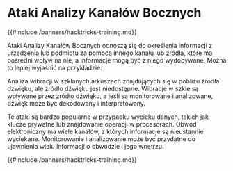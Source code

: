 # Ataki Analizy Kanałów Bocznych

{{#include /banners/hacktricks-training.md}}

Ataki Analizy Kanałów Bocznych odnoszą się do określenia informacji z urządzenia lub podmiotu za pomocą innego kanału lub źródła, które ma pośredni wpływ na nie, a informacje mogą być z niego wydobywane. Można to lepiej wyjaśnić na przykładzie:

Analiza wibracji w szklanych arkuszach znajdujących się w pobliżu źródła dźwięku, ale źródło dźwięku jest niedostępne. Wibracje w szkle są wpływane przez źródło dźwięku, a jeśli są monitorowane i analizowane, dźwięk może być dekodowany i interpretowany.

Te ataki są bardzo popularne w przypadku wycieku danych, takich jak klucze prywatne lub znajdowanie operacji w procesorach. Obwód elektroniczny ma wiele kanałów, z których informacje są nieustannie wyciekane. Monitorowanie i analizowanie może być przydatne do ujawnienia wielu informacji o obwodzie i jego wnętrzu.

{{#include /banners/hacktricks-training.md}}
